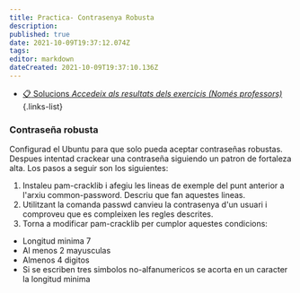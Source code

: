 ```yaml
---
title: Practica- Contrasenya Robusta
description: 
published: true
date: 2021-10-09T19:37:12.074Z
tags: 
editor: markdown
dateCreated: 2021-10-09T19:37:10.136Z
---
```


- [:clipboard: Solucions *Accedeix als resultats dels exercicis (Només professors)*](solucions)
{.links-list}
### Contraseña robusta


Configurad el Ubuntu para que solo pueda aceptar contraseñas robustas. Despues intentad crackear una contraseña siguiendo un patron de fortaleza alta. Los pasos a seguir son los siguientes:


1. Instaleu pam-cracklib i afegiu les lineas de exemple del punt anterior a l'arxiu common-password. Descriu que fan aquestes lineas.
1. Utilitzant la comanda passwd canvieu la contrasenya d'un usuari i comproveu que es compleixen les regles descrites.
1. Torna a modificar pam-cracklib per cumplor aquestes condicions:
- Longitud minima 7
- Al menos 2 mayusculas
- Almenos 4 digitos
- Si se escriben tres simbolos no-alfanumericos se acorta en un caracter la longitud minima
